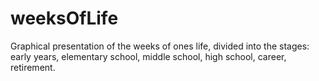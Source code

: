 # weeksOfLife
Graphical presentation of the weeks of ones life, divided into the stages: early years, elementary school, middle school, high school, career, retirement.
